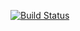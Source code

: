 [![Build Status](https://travis-ci.org/breskeby/talks.svg?branch=master)](https://travis-ci.org/breskeby/talks)
